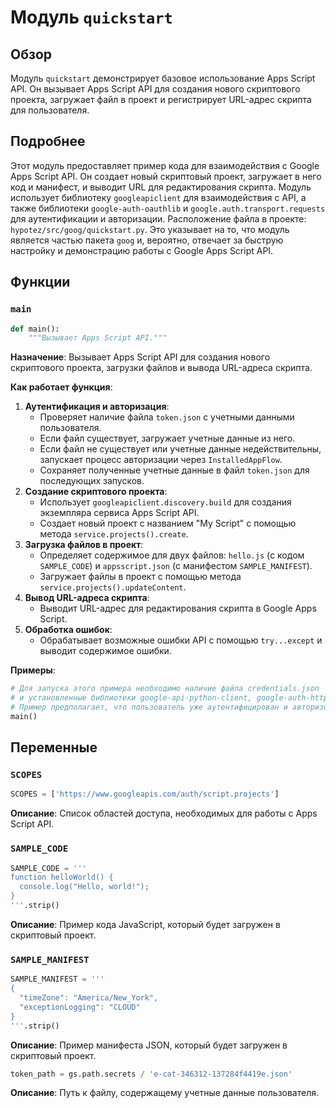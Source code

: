 # Модуль `quickstart`

## Обзор

Модуль `quickstart` демонстрирует базовое использование Apps Script API. Он вызывает Apps Script API для создания нового скриптового проекта, загружает файл в проект и регистрирует URL-адрес скрипта для пользователя.

## Подробнее

Этот модуль предоставляет пример кода для взаимодействия с Google Apps Script API. Он создает новый скриптовый проект, загружает в него код и манифест, и выводит URL для редактирования скрипта.
Модуль использует библиотеку `googleapiclient` для взаимодействия с API, а также библиотеки `google-auth-oauthlib` и `google.auth.transport.requests` для аутентификации и авторизации.
Расположение файла в проекте: `hypotez/src/goog/quickstart.py`. Это указывает на то, что модуль является частью пакета `goog` и, вероятно, отвечает за быструю настройку и демонстрацию работы с Google Apps Script API.

## Функции

### `main`

```python
def main():
    """Вызывает Apps Script API."""
```

**Назначение**: Вызывает Apps Script API для создания нового скриптового проекта, загрузки файлов и вывода URL-адреса скрипта.

**Как работает функция**:

1.  **Аутентификация и авторизация**:
    *   Проверяет наличие файла `token.json` с учетными данными пользователя.
    *   Если файл существует, загружает учетные данные из него.
    *   Если файл не существует или учетные данные недействительны, запускает процесс авторизации через `InstalledAppFlow`.
    *   Сохраняет полученные учетные данные в файл `token.json` для последующих запусков.
2.  **Создание скриптового проекта**:
    *   Использует `googleapiclient.discovery.build` для создания экземпляра сервиса Apps Script API.
    *   Создает новый проект с названием "My Script" с помощью метода `service.projects().create`.
3.  **Загрузка файлов в проект**:
    *   Определяет содержимое для двух файлов: `hello.js` (с кодом `SAMPLE_CODE`) и `appsscript.json` (с манифестом `SAMPLE_MANIFEST`).
    *   Загружает файлы в проект с помощью метода `service.projects().updateContent`.
4.  **Вывод URL-адреса скрипта**:
    *   Выводит URL-адрес для редактирования скрипта в Google Apps Script.
5.  **Обработка ошибок**:
    *   Обрабатывает возможные ошибки API с помощью `try...except` и выводит содержимое ошибки.

**Примеры**:

```python
# Для запуска этого примера необходимо наличие файла credentials.json
# и установленные библиотеки google-api-python-client, google-auth-httplib2 и google-auth-oauthlib.
# Пример предполагает, что пользователь уже аутентифицирован и авторизован.
main()
```

## Переменные

### `SCOPES`

```python
SCOPES = ['https://www.googleapis.com/auth/script.projects']
```

**Описание**: Список областей доступа, необходимых для работы с Apps Script API.

### `SAMPLE_CODE`

```python
SAMPLE_CODE = '''
function helloWorld() {
  console.log("Hello, world!");
}
'''.strip()
```

**Описание**: Пример кода JavaScript, который будет загружен в скриптовый проект.

### `SAMPLE_MANIFEST`

```python
SAMPLE_MANIFEST = '''
{
  "timeZone": "America/New_York",
  "exceptionLogging": "CLOUD"
}
'''.strip()
```

**Описание**: Пример манифеста JSON, который будет загружен в скриптовый проект.

```python
token_path = gs.path.secrets / 'e-cat-346312-137284f4419e.json'
```

**Описание**: Путь к файлу, содержащему учетные данные пользователя.